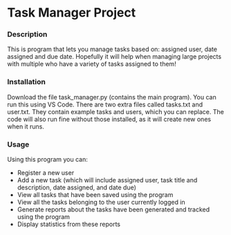 # Task Manager Project

### Description
This is program that lets you manage tasks based on: assigned user, date assigned and due date.
Hopefully it will help when managing large projects with multiple who have a variety of tasks assigned to them!


### Installation
Download the file task_manager.py (contains the main program). You can run this using VS Code.
There are two extra files called tasks.txt and user.txt. They contain example tasks and users, which you can replace.
The code will also run fine without those installed, as it will create new ones when it runs.

### Usage
Using this program you can:
  - Register a new user
  - Add a new task (which will include assigned user, task title and description, date assigned, and date due)
  - View all tasks that have been saved using the program
  - View all the tasks belonging to the user currently logged in
  - Generate reports about the tasks have been generated and tracked using the program
  - Display statistics from these reports
